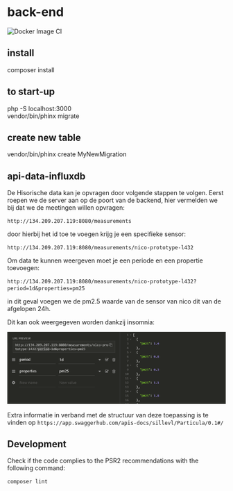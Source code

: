 # back-end 

![Docker Image CI](https://github.com/vives-projectwerk-2-2020/back-end/workflows/Docker%20Image%20CI/badge.svg?branch=develop)

## install

composer install

## to start-up

php -S localhost:3000  
vendor/bin/phinx migrate

## create new table

vendor/bin/phinx create MyNewMigration

## api-data-influxdb

De Hisorische data kan je opvragen door volgende stappen te volgen.
Eerst roepen we de server aan op de poort van de backend, hier vermelden we bij 
dat we de meetingen willen opvragen:

```
http://134.209.207.119:8080/measurements
```

door hierbij het id toe te voegen krijg je een specifieke sensor:

```
http://134.209.207.119:8080/measurements/nico-prototype-l432
```

Om data te kunnen weergeven moet je een periode en een propertie toevoegen:

```
http://134.209.207.119:8080/measurements/nico-prototype-l432?period=1d&properties=pm25
```

in dit geval voegen we de pm2.5 waarde van de sensor van nico dit van de afgelopen 24h.

Dit kan ook weergegeven worden dankzij insomnia:

![](images/insomnia.PNG)

Extra informatie in verband met de structuur van deze toepassing is te vinden op `https://app.swaggerhub.com/apis-docs/sillevl/Particula/0.1#/`

## Development

Check if the code complies to the PSR2 recommendations with the following command:

```bash
composer lint
```
